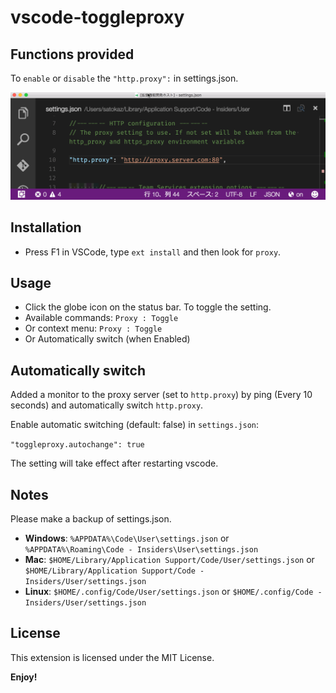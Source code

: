# vscode-toggleproxy

## Functions provided

To `enable` or `disable` the `"http.proxy":` in settings.json.

![alt](images/toggleproxy.gif)

## Installation

* Press F1 in VSCode, type `ext install` and then look for `proxy`.

## Usage

* Click the globe icon on the status bar. To toggle the setting.
* Available commands: `Proxy : Toggle`
* Or context menu: `Proxy : Toggle`
* Or Automatically switch (when Enabled)

## Automatically switch

Added a monitor to the proxy server (set to `http.proxy`) by ping (Every 10 seconds) and automatically switch `http.proxy`.

Enable automatic switching (default: false) in `settings.json`:

`"toggleproxy.autochange": true`

The setting will take effect after restarting vscode.

## Notes

Please make a backup of settings.json.

* **Windows**: `%APPDATA%\Code\User\settings.json` or `%APPDATA%\Roaming\Code - Insiders\User\settings.json`
* **Mac**: `$HOME/Library/Application Support/Code/User/settings.json` or `$HOME/Library/Application Support/Code - Insiders/User/settings.json`
* **Linux**: `$HOME/.config/Code/User/settings.json` or `$HOME/.config/Code - Insiders/User/settings.json`

## License

This extension is licensed under the MIT License.

<!--### For more information-->

**Enjoy!**
